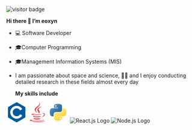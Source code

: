 ![visitor badge](https://visitor-badge.laobi.icu/badge?page_id=eoxyn.visitor-badge)

**Hi there 👋 I’m eoxyn**
 - 💻 Software Developer
 - 🎓Computer Programming
 - 🎓Management Information Systems (MIS)

- I am passionate about space and science, 🚀🔬 and I enjoy conducting detailed research in these fields almost every day

  **My skills include**

<img src="https://raw.githubusercontent.com/devicons/devicon/master/icons/c/c-plain.svg" alt="C Logo" width="55" height="55"><img src="https://raw.githubusercontent.com/devicons/devicon/master/icons/java/java-plain.svg" alt="Java Logo" width="55" height="55"><img src="https://raw.githubusercontent.com/devicons/devicon/master/icons/python/python-original.svg" alt="Python Logo" width="55" height="55"> <img src="https://upload.wikimedia.org/wikipedia/commons/a/a7/React-icon.svg" alt="React.js Logo" width="55" height="55"> <img src="https://cdn.worldvectorlogo.com/logos/nodejs-icon.svg" alt="Node.js Logo" width="55" height="55">

